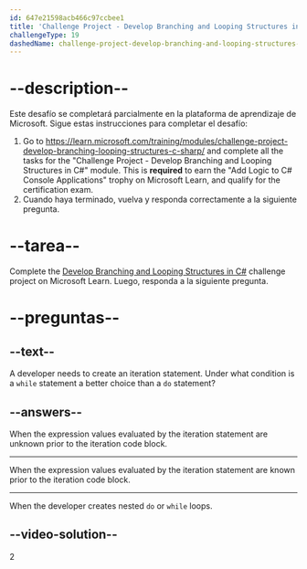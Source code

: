 ```yaml
---
id: 647e21598acb466c97ccbee1
title: 'Challenge Project - Develop Branching and Looping Structures in C#'
challengeType: 19
dashedName: challenge-project-develop-branching-and-looping-structures-in-c-sharp
---
```


# --description--

Este desafío se completará parcialmente en la plataforma de aprendizaje de Microsoft. Sigue estas instrucciones para completar el desafío:

1. Go to <a href="https://learn.microsoft.com/training/modules/challenge-project-develop-branching-looping-structures-c-sharp/" target="_blank" rel="noreferrer">https://learn.microsoft.com/training/modules/challenge-project-develop-branching-looping-structures-c-sharp/</a> and complete all the tasks for the "Challenge Project - Develop Branching and Looping Structures in C#" module. This is **required** to earn the "Add Logic to C# Console Applications" trophy on Microsoft Learn, and qualify for the certification exam.
1. Cuando haya terminado, vuelva y responda correctamente a la siguiente pregunta.

# --tarea--

Complete the <a href="https://learn.microsoft.com/training/modules/challenge-project-develop-branching-looping-structures-c-sharp/" target="_blank" rel="noreferrer">Develop Branching and Looping Structures in C#</a> challenge project on Microsoft Learn. Luego, responda a la siguiente pregunta.

# --preguntas--

## --text--

A developer needs to create an iteration statement. Under what condition is a `while` statement a better choice than a `do` statement?

## --answers--

When the expression values evaluated by the iteration statement are unknown prior to the iteration code block.

---

When the expression values evaluated by the iteration statement are known prior to the iteration code block.

---

When the developer creates nested `do` or `while` loops.

## --video-solution--

2
